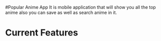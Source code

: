 #Popular Anime App
It is mobile application that will show you all the top anime also you can save as well as search anime in it.

# Current Features
